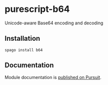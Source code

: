 # purescript-b64

Unicode-aware Base64 encoding and decoding

## Installation

```
spago install b64
```

## Documentation

Module documentation is [published on Pursuit](http://pursuit.purescript.org/packages/purescript-b64).
